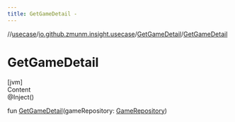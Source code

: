 ```yaml
---
title: GetGameDetail -
---
```

//[usecase](../../../index.md)/[io.github.zmunm.insight.usecase](../index.md)/[GetGameDetail](index.md)/[GetGameDetail](-get-game-detail.md)



# GetGameDetail  
[jvm]  
Content  
@Inject()  
  
fun [GetGameDetail](-get-game-detail.md)(gameRepository: [GameRepository](../../io.github.zmunm.insight.repository/-game-repository/index.md))  




